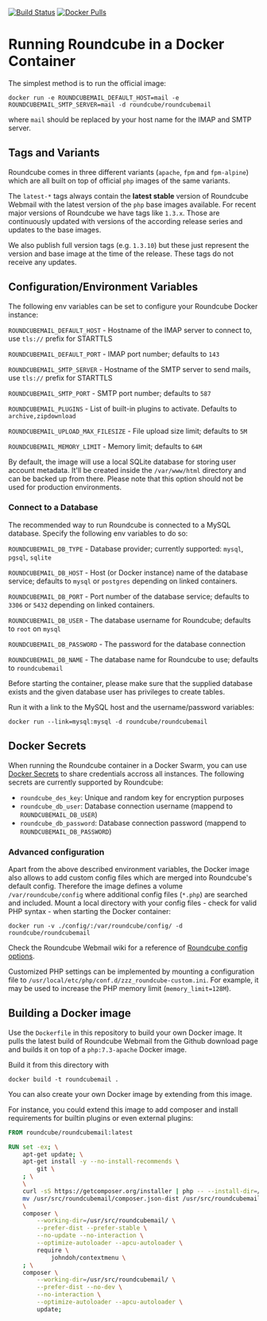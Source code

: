 
[![Build Status](https://travis-ci.org/roundcube/roundcubemail-docker.svg)](https://travis-ci.org/roundcube/roundcubemail-docker)
[![Docker Pulls](https://img.shields.io/docker/pulls/roundcube/roundcubemail.svg)](https://hub.docker.com/r/roundcube/roundcubemail/)

# Running Roundcube in a Docker Container

The simplest method is to run the official image:

```
docker run -e ROUNDCUBEMAIL_DEFAULT_HOST=mail -e ROUNDCUBEMAIL_SMTP_SERVER=mail -d roundcube/roundcubemail
```

where `mail` should be replaced by your host name for the IMAP and SMTP server.

## Tags and Variants

Roundcube comes in three different variants (`apache`, `fpm` and `fpm-alpine`) which are all built on top of official `php` images of the same variants.

The `latest-*` tags always contain the **latest stable** version of Roundcube Webmail with the latest version of the `php` base images available. For recent major versions of Roundcube we have tags like `1.3.x`. Those are continuously updated with versions of the according release series and updates to the base images.

We also publish full version tags (e.g. `1.3.10`) but these just represent the version and base image at the time of the release. These tags do not receive any updates.

## Configuration/Environment Variables

The following env variables can be set to configure your Roundcube Docker instance:

`ROUNDCUBEMAIL_DEFAULT_HOST` - Hostname of the IMAP server to connect to, use `tls://` prefix for STARTTLS

`ROUNDCUBEMAIL_DEFAULT_PORT` - IMAP port number; defaults to `143`

`ROUNDCUBEMAIL_SMTP_SERVER` - Hostname of the SMTP server to send mails, use `tls://` prefix for STARTTLS

`ROUNDCUBEMAIL_SMTP_PORT`  - SMTP port number; defaults to `587`

`ROUNDCUBEMAIL_PLUGINS` - List of built-in plugins to activate. Defaults to `archive,zipdownload`

`ROUNDCUBEMAIL_UPLOAD_MAX_FILESIZE` - File upload size limit; defaults to `5M`

`ROUNDCUBEMAIL_MEMORY_LIMIT` - Memory limit; defaults to `64M`

By default, the image will use a local SQLite database for storing user account metadata.
It'll be created inside the `/var/www/html` directory and can be backed up from there. Please note that
this option should not be used for production environments.

### Connect to a Database

The recommended way to run Roundcube is connected to a MySQL database. Specify the following env variables to do so:

`ROUNDCUBEMAIL_DB_TYPE` - Database provider; currently supported: `mysql`, `pgsql`, `sqlite`

`ROUNDCUBEMAIL_DB_HOST` - Host (or Docker instance) name of the database service; defaults to `mysql` or `postgres` depending on linked containers.

`ROUNDCUBEMAIL_DB_PORT` - Port number of the database service; defaults to `3306` or `5432` depending on linked containers.

`ROUNDCUBEMAIL_DB_USER` - The database username for Roundcube; defaults to `root` on `mysql`

`ROUNDCUBEMAIL_DB_PASSWORD` - The password for the database connection

`ROUNDCUBEMAIL_DB_NAME` - The database name for Roundcube to use; defaults to `roundcubemail`

Before starting the container, please make sure that the supplied database exists and the given database user
has privileges to create tables.

Run it with a link to the MySQL host and the username/password variables:

```
docker run --link=mysql:mysql -d roundcube/roundcubemail
```

## Docker Secrets

When running the Roundcube container in a Docker Swarm, you can use [Docker Secrets](https://docs.docker.com/engine/swarm/secrets/)
to share credentials accross all instances. The following secrets are currently supported by Roundcube:

* `roundcube_des_key`: Unique and random key for encryption purposes
* `roundcube_db_user`: Database connection username (mappend to `ROUNDCUBEMAIL_DB_USER`)
* `roundcube_db_password`: Database connection password (mappend to `ROUNDCUBEMAIL_DB_PASSWORD`)

### Advanced configuration

Apart from the above described environment variables, the Docker image also allows to add custom config files
which are merged into Roundcube's default config. Therefore the image defines a volume `/var/roundcube/config`
where additional config files (`*.php`) are searched and included. Mount a local directory with your config
files - check for valid PHP syntax - when starting the Docker container:

```
docker run -v ./config/:/var/roundcube/config/ -d roundcube/roundcubemail
```

Check the Roundcube Webmail wiki for a reference of [Roundcube config options](https://github.com/roundcube/roundcubemail/wiki/Configuration).

Customized PHP settings can be implemented by mounting a configuration file to `/usr/local/etc/php/conf.d/zzz_roundcube-custom.ini`.
For example, it may be used to increase the PHP memory limit (`memory_limit=128M`).

## Building a Docker image

Use the `Dockerfile` in this repository to build your own Docker image.
It pulls the latest build of Roundcube Webmail from the Github download page and builds it on top of a `php:7.3-apache` Docker image.

Build it from this directory with

```
docker build -t roundcubemail .
```

You can also create your own Docker image by extending from this image.

For instance, you could extend this image to add composer and install requirements for builtin plugins or even external plugins:
```Dockerfile
FROM roundcube/roundcubemail:latest

RUN set -ex; \
    apt-get update; \
    apt-get install -y --no-install-recommends \
        git \
    ; \
    \
    curl -sS https://getcomposer.org/installer | php -- --install-dir=/usr/bin --filename=composer; \
    mv /usr/src/roundcubemail/composer.json-dist /usr/src/roundcubemail/composer.json; \
    \
    composer \
        --working-dir=/usr/src/roundcubemail/ \
        --prefer-dist --prefer-stable \
        --no-update --no-interaction \
        --optimize-autoloader --apcu-autoloader \
        require \
            johndoh/contextmenu \
    ; \
    composer \
        --working-dir=/usr/src/roundcubemail/ \
        --prefer-dist --no-dev \
        --no-interaction \
        --optimize-autoloader --apcu-autoloader \
        update;

```
